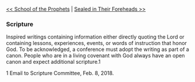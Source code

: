 [<< School of the Prophets](School%20of%20the%20Prophets)  |  [Sealed in Their Foreheads >>](Sealed%20in%20Their%20Foreheads)

### Scripture
Inspired writings containing information either directly quoting the Lord or containing lessons, experiences, events, or words of instruction that honor God. To be acknowledged, a conference must adopt the writing as part of a canon. People who are in a living covenant with God always have an open canon and expect additional scripture.1



1 Email to Scripture Committee, Feb. 8, 2018.